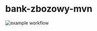 # bank-zbozowy-mvn
![example workflow](https://github.com/PiotrKolankiewicz/bank-zbozowy-mvn/actions/workflows/ci.yml/badge.svg)
